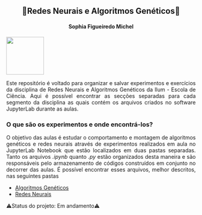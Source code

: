 <h2 align="center"> 🧠Redes Neurais e Algoritmos Genéticos🧬</h2>

<h4 align="center">Sophia Figueiredo Michel</h5>

<img src="https://user-images.githubusercontent.com/107013536/225460843-633e8f40-683f-4d8f-a420-c627d1d0a459.png" width="100" hight="100">

<p align="justify">
Este repositório é voltado para organizar e salvar experimentos e exercícios da disciplina de Redes Neurais e Algoritmos Genéticos da Ilum - Escola de Ciência. Aqui é possível encontrar as secções separadas para cada segmento da disciplina as quais contém os arquivos criados no software JupyterLab durante as aulas.
</p>

<h3><b>O que são os experimentos e onde encontrá-los?</b></h3>
<p align="justify">
O objetivo das aulas é estudar o comportamento e montagem de algoritmos genéticos e redes neurais através de experimentos realizados em aula no JupyterLab Notebook que estão localizados em duas pastas separadas. Tanto os arquivos <i>.ipynb</i> quanto <i>.py</i> estão organizados desta maneira e são responsáveis pelo armazenamento de códigos construídos em conjunto no decorrer das aulas. É possível encontrar esses arquivos, melhor descritos, nas seguintes pastas

<ul>
  <li><a href="https://github.com/Sophlechim/Redes-Neurais---Sophia/tree/main/AlgoritmosGeneticos">Algoritmos Genéticos</a></li>

  <li><a href="https://github.com/Sophlechim/Redes-Neurais---Sophia/tree/main/RedesNeurais">Redes Neurais</a></li>
</ul>
</p>

⚠️Status do projeto: Em andamento⚠️
